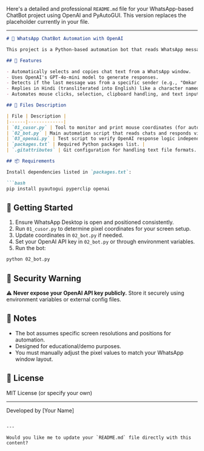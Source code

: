 Here's a detailed and professional `README.md` file for your WhatsApp-based ChatBot project using OpenAI and PyAutoGUI. This version replaces the placeholder currently in your file.

---

````markdown
# 💬 WhatsApp ChatBot Automation with OpenAI

This project is a Python-based automation bot that reads WhatsApp messages from the screen, analyzes the latest message, and responds using OpenAI's GPT model. It simulates human interaction on WhatsApp desktop using `pyautogui` and `pyperclip`.

## 🔧 Features

- Automatically selects and copies chat text from a WhatsApp window.
- Uses OpenAI's GPT-4o-mini model to generate responses.
- Detects if the last message was from a specific sender (e.g., "Omkar Chavan").
- Replies in Hindi (transliterated into English) like a character named "Jay" who is multilingual.
- Automates mouse clicks, selection, clipboard handling, and text input.

## 🧩 Files Description

| File | Description |
|------|-------------|
| `01_cusor.py` | Tool to monitor and print mouse coordinates (for automation positioning). |
| `02_bot.py` | Main automation script that reads chats and responds via OpenAI. |
| `03_openai.py` | Test script to verify OpenAI response logic independently. |
| `packages.txt` | Required Python packages list. |
| `.gitattributes` | Git configuration for handling text file formats. |

## 📦 Requirements

Install dependencies listed in `packages.txt`:

```bash
pip install pyautogui pyperclip openai
````

## 🚀 Getting Started

1. Ensure WhatsApp Desktop is open and positioned consistently.
2. Run `01_cusor.py` to determine pixel coordinates for your screen setup.
3. Update coordinates in `02_bot.py` if needed.
4. Set your OpenAI API key in `02_bot.py` or through environment variables.
5. Run the bot:

```bash
python 02_bot.py
```

## 🔐 Security Warning

⚠️ **Never expose your OpenAI API key publicly.** Store it securely using environment variables or external config files.

## 📌 Notes

* The bot assumes specific screen resolutions and positions for automation.
* Designed for educational/demo purposes.
* You must manually adjust the pixel values to match your WhatsApp window layout.

## 📄 License

MIT License (or specify your own)

---

Developed by \[Your Name]

```

---

Would you like me to update your `README.md` file directly with this content?
```

 
